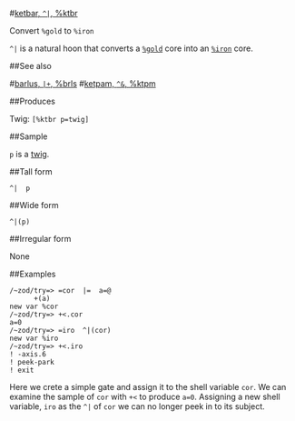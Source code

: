 #[ketbar, `^|`, %ktbr](#ktbr)

Convert `%gold` to `%iron`

`^|` is a natural hoon that converts a [`%gold`]() core into an [`%iron`]() core.

##See also

#[barlus, `|+`, %brls](#brls)
#[ketpam, `^&`, %ktpm](#ktpm)

##Produces

Twig: `[%ktbr p=twig]`

##Sample

`p` is a [twig]().

##Tall form

    ^|  p

##Wide form

    ^|(p)

##Irregular form

None

##Examples

    /~zod/try=> =cor  |=  a=@
          +(a)
    new var %cor
    /~zod/try=> +<.cor
    a=0
    /~zod/try=> =iro  ^|(cor)
    new var %iro
    /~zod/try=> +<.iro
    ! -axis.6
    ! peek-park
    ! exit

Here we crete a simple gate and assign it to the shell variable `cor`. We can examine the sample of `cor` with `+<` to produce `a=0`. Assigning a new shell variable, `iro` as the `^|` of `cor` we can no longer peek in to its subject. 